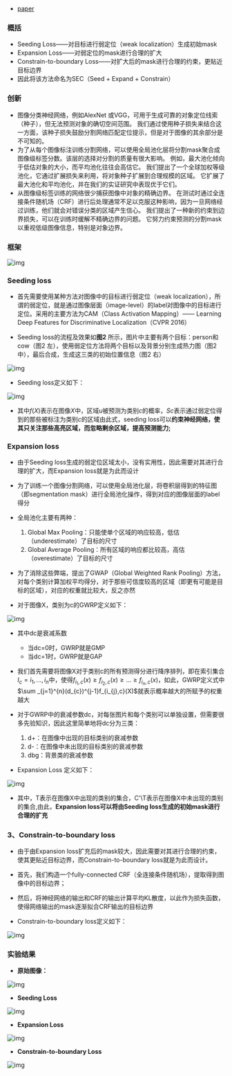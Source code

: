 * [paper](paper/21.001-16-Seed,expand-and-constrain-Three-principles-for-weakly-supervised-image-segmentation.pdf)

### 概括

* Seeding Loss——对目标进行弱定位（weak localization）生成初始mask
* Expansion Loss——对弱定位的mask进行合理的扩大
* Constrain-to-boundary Loss——对扩大后的mask进行合理的约束，更贴近目标边界
* 因此将该方法命名为SEC（Seed + Expand + Constrain）

### 创新

- 图像分类神经网络，例如AlexNet 或VGG，可用于生成可靠的对象定位线索（种子），但无法预测对象的确切空间范围。 我们通过使用种子损失来结合这一方面，该种子损失鼓励分割网络匹配定位提示，但是对于图像的其余部分是不可知的。
- 为了从每个图像标注训练分割网络，可以使用全局池化层将分割mask聚合成图像级标签分数。该层的选择对分割的质量有很大影响。 例如，最大池化倾向于低估对象的大小，而平均池化往往会高估它。 我们提出了一个全球加权等级池化，它通过扩展损失来利用，将对象种子扩展到合理规模的区域。 它扩展了最大池化和平均池化，并在我们的实证研究中表现优于它们。
- 从图像级标签训练的网络很少捕获图像中对象的精确边界。 在测试时通过全连接条件随机场（CRF）进行后处理通常不足以克服这种影响，因为一旦网络经过训练，他们就会对错误分类的区域产生信心。 我们提出了一种新的约束到边界损失，可以在训练时缓解不精确边界的问题。 它努力约束预测的分割mask以重视低级图像信息，特别是对象边界。

### 框架

![img](readme/21.001-框架.png)

### Seeding loss

* 首先需要使用某种方法对图像中的目标进行弱定位（weak localization），所谓的弱定位，就是通过图像层面（image-level）的label对图像中的目标进行定位。采用的主要方法为CAM（Class Activation Mapping）—— Learning Deep Features for Discriminative Localization（CVPR 2016）

* Seeding loss的流程及效果如**图2** 所示，图片中主要有两个目标：person和cow（图2 左），使用弱定位方法将两个目标以及背景分别生成热力图（图2 中），最后合成，生成这三类的初始位置信息（图2 右）

![img](readme/21.001-seed_loss.png)

* Seeding loss定义如下：

![img](readme/21.001-seed_loss_公式.png)

* 其中$f(X)$表示在图像$X$中，区域$u$被预测为类别$c$的概率，$Sc$表示通过弱定位得到的那些被标注为类别$c$的区域由此式，seeding loss可以**约束神经网络，使其只关注那些高亮区域，而忽略剩余区域，提高预测能力;**

### Expansion loss  

* 由于Seeding loss生成的弱定位区域太小，没有实用性，因此需要对其进行合理的扩大，而Expansion loss就是为此而设计
* 为了训练一个图像分割网络，可以使用全局池化层，将卷积层得到的特征图（即segmentation mask）进行全局池化操作，得到对应的图像层面的label得分
* 全局池化主要有两种：
  1. Global Max Pooling：只能使单个区域的响应较高，低估（underestimate）了目标的尺寸
  2. Global Average Pooling：所有区域的响应都比较高，高估（overestimate）了目标的尺寸
*  为了消除这些弊端，提出了GWAP（Global Weighted Rank Pooling）方法，对每个类别计算加权平均得分，对于那些可信度较高的区域（即更有可能是目标的区域），对应的权重就比较大，反之亦然

* 对于图像X，类别为c的GWRP定义如下：

![img](readme/21.001-expansion_loss.png)

* 其中dc是衰减系数
  * 当dc=0时，GWRP就是GMP
  * 当dc=1时，GWRP就是GAP

* 我们首先需要将图像X对于类别c的所有预测得分进行降序排列，即在索引集合$I_{c}={i_{1},...,i_{n}}$中，使得$f_{i_{1},c}(x)\geq f_{i_{2},c}(x)\geq ...\geq f_{i_{n},c}(x)$，如此，GWRP定义式中$\sum _{j=1}^{n}(d_{c})^{j-1}f_{i_{j},c}(X)$就表示概率越大的所赋予的权重越大

* 对于GWRP中的衰减参数dc，对每张图片和每个类别可以单独设置，但需要很多先验知识，因此这里简单地将dc分为三类：
  1. d+：在图像中出现的目标类别的衰减参数
  2. d-：在图像中未出现的目标类别的衰减参数
  3. dbg：背景类的衰减参数

* Expansion Loss 定义如下：

![img](readme/21.001-expansion_loss_公式.png)

* 其中，T表示在图像X中出现的类别的集合，C'\T表示在图像X中未出现的类别的集合,由此，**Expansion loss可以将由Seeding loss生成的初始mask进行合理的扩充**

### 3、Constrain-to-boundary loss

* 由于由Expansion loss扩充后的mask较大，因此需要对其进行合理的约束，使其更贴近目标边界，而Constrain-to-boundary loss就是为此而设计。

* 首先，我们构造一个fully-connected CRF（全连接条件随机场），提取得到图像中的目标边界；
* 然后，将神经网络的输出和CRF的输出计算平均KL散度，以此作为损失函数，使得网络输出的mask逐渐拟合CRF输出的目标边界

* Constrain-to-boundary loss定义如下：

![img](readme/21.001-constrain-to-boundary_loss.png)

### 实验结果

* **原始图像：**

![img](readme/21.001-实验_原图.png)

* **Seeding Loss**

![img](readme/21.001-实验_seeding_loss.png)

* **Expansion Loss**

![img](readme/21.001-实验_expansion_loss.png)

* **Constrain-to-boundary Loss**

![img](readme/21.001-实验_constrain-to-boundary_loss.png)